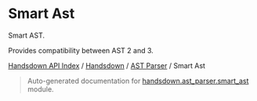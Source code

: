 # Smart Ast

Smart AST.

Provides compatibility between AST 2 and 3.

[Handsdown API Index](../../README.md#handsdown-api-index) / [Handsdown](../index.md#handsdown) / [AST Parser](./index.md#ast-parser) / Smart Ast

> Auto-generated documentation for [handsdown.ast_parser.smart_ast](https://github.com/vemel/handsdown/blob/main/handsdown/ast_parser/smart_ast.py) module.
